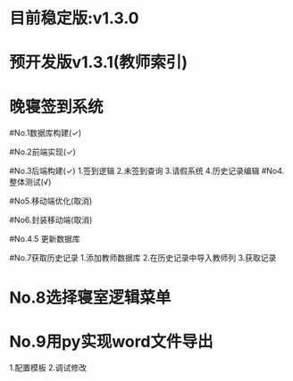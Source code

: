 # 目前稳定版:v1.3.0


# 预开发版v1.3.1(教师索引)

# 晚寝签到系统

#No.1数据库构建(✓)

#No.2前端实现(✓)

#No.3后端构建(✓)
        1.签到逻辑
        2.未签到查询
        3.请假系统
        4.历史记录编辑
#No4.整体测试(√)

#No5.移动端优化(取消)

#No6.封装移动端(取消)

#No.4.5 更新数据库

#No.7获取历史记录
        1.添加教师数据库
        2.在历史记录中导入教师列
        3.获取记录
        
# No.8选择寝室逻辑菜单
        
# No.9用py实现word文件导出
1.配置模板
2.调试修改
